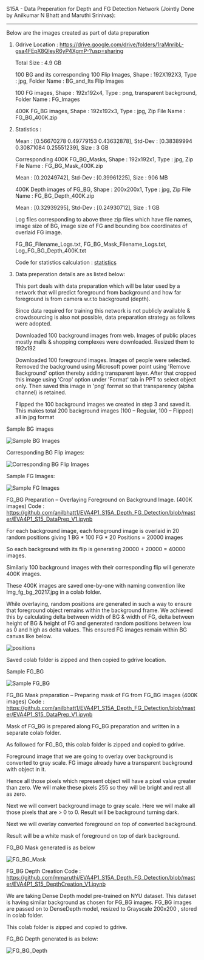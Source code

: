 S15A - Data Preperation for Depth and FG Detection Network (Jointly Done by Anilkumar N Bhatt and Maruthi Srinivas):

------------------------------------

Below are the images created as part of data preparation

1) Gdrive Location : https://drive.google.com/drive/folders/1raMnribL-gsa4FEpX8QIeyR6yP4XgmP-?usp=sharing

   Total Size : 4.9 GB

   100 BG and its corresponding 100 Flip Images, Shape : 192X192X3, Type : jpg, Folder Name : BG_and_Its Flip Images

   100 FG images, Shape : 192x192x4, Type : png, transparent background, Folder Name : FG_Images

   400K FG_BG images, Shape : 192x192x3, Type : jpg, Zip File Name : FG_BG_400K.zip

2) Statistics :

   Mean : [0.56670278 0.49779153 0.43632878], Std-Dev : [0.38389994 0.30871084 0.25551239], Size : 3 GB

   Corresponding 400K FG_BG_Masks, Shape : 192x192x1, Type : jpg, Zip File Name : FG_BG_Mask_400K.zip

   Mean : [0.20249742], Std-Dev : [0.39961225], Size : 906 MB

   400K Depth images of FG_BG, Shape : 200x200x1, Type : jpg, Zip File Name : FG_BG_Depth_400K.zip

    Mean : [0.32939295], Std-Dev : [0.24930712], Size : 1 GB

    Log files corresponding to above three zip files which have file names, image size of BG, image size of FG and bounding box coordinates of overlaid FG image.

    FG_BG_Filename_Logs.txt, FG_BG_Mask_Filename_Logs.txt, Log_FG_BG_Depth_400K.txt

    Code for statistics calculation :            [statistics](https://github.com/mmaruthi/EVA4P1_S15A_Depth_FG_Detection_DataPrep/blob/master/Statistics_FG_BG_Mask_Depth.ipynb)

3) Data preperation details are as listed below:

   This part deals with data preparation which will be later used by a network that will predict foreground from background and how far foreground is from camera w.r.to background (depth).

    Since data required for training this network is not publicly available & crowdsourcing is also not possible, data preparation strategy as follows were adopted.

    Downloaded 100 background images from web. Images of public places mostly malls & shopping complexes were downloaded. Resized them to 192x192

     Downloaded 100 foreground images. Images of people were selected. Removed the background using Microsoft power point using 'Remove Background' option thereby adding transparent layer. After that cropped this image using 'Crop' option under 'Format' tab in PPT to select object only. Then saved this image in 'png' format so that transparency (alpha channel) is retained.

     Flipped the 100 background images we created in step 3 and saved it. This makes total 200 background images (100 – Regular, 100 – Flipped) all in jpg format

Sample BG images

![Sample BG Images](https://github.com/mmaruthi/EVA4P1_S15A_Depth_FG_Detection_DataPrep/blob/master/Images_For_ReadMe/BG_Sample10.png)

Corresponding BG Flip images:

![Corresponding BG Flip Images](https://github.com/mmaruthi/EVA4P1_S15A_Depth_FG_Detection_DataPrep/blob/master/Images_For_ReadMe/BG_Flip_Sample10.png)

Sample FG Images:

![Sample FG Images](https://github.com/mmaruthi/EVA4P1_S15A_Depth_FG_Detection_DataPrep/blob/master/Images_For_ReadMe/FG_Sample10.png)

FG_BG Preparation – Overlaying Foreground on Background Image. (400K images)
Code : https://github.com/anilbhatt1/EVA4P1_S15A_Depth_FG_Detection/blob/master/EVA4P1_S15_DataPrep_V1.ipynb

For each background image, each foreground image is overlaid in 20 random positions giving 1 BG * 100 FG * 20 Positions = 20000 images

So each background with its flip is generating 20000 + 20000 = 40000 images.

Similarly 100 background images with their corresponding flip will generate 400K images.

These 400K images are saved one-by-one with naming convention like Img_fg_bg_20217.jpg in a colab folder.

While overlaying, random positions are generated in such a way to ensure that foreground object remains within the background frame. We achieved this by calculating delta between width of BG & width of FG, delta between height of BG & height of FG and generated random positions between low as 0 and high as delta values. This ensured FG images remain within BG canvas like below.

![positions](https://github.com/mmaruthi/EVA4P1_S15A_Depth_FG_Detection_DataPrep/blob/master/Images_For_ReadMe/Random_Positions.png)

Saved colab folder is zipped and then copied to gdrive location.

Sample FG_BG 

![Sample FG_BG](https://github.com/mmaruthi/EVA4P1_S15A_Depth_FG_Detection_DataPrep/blob/master/Images_For_ReadMe/FG_BG_Sample10.png)

FG_BG Mask preparation – Preparing mask of FG from FG_BG images (400K images)
Code : https://github.com/anilbhatt1/EVA4P1_S15A_Depth_FG_Detection/blob/master/EVA4P1_S15_DataPrep_V1.ipynb

Mask of FG_BG is prepared along FG_BG preparation and written in a separate colab folder.

As followed for FG_BG, this colab folder is zipped and copied to gdrive.

Foreground image that we are going to overlay over background is converted to gray scale. FG image already have a transparent background with object in it.

Hence all those pixels which represent object will have a pixel value greater than zero. We will make these pixels 255 so they will be bright and rest all as zero.

Next we will convert background image to gray scale. Here we will make all those pixels that are > 0 to 0. Result will be background turning dark.

Next we will overlay converted foreground on top of converted background.

Result will be a white mask of foreground on top of dark background.

FG_BG Mask generated is as below

![FG_BG_Mask](https://github.com/mmaruthi/EVA4P1_S15A_Depth_FG_Detection_DataPrep/blob/master/Images_For_ReadMe/FG_BG_Mask_Sample10.png)

FG_BG Depth Creation
Code : https://github.com/mmaruthi/EVA4P1_S15A_Depth_FG_Detection/blob/master/EVA4P1_S15_DepthCreation_V1.ipynb

We are taking Dense Depth model pre-trained on NYU dataset. This dataset is having similar background as chosen for FG_BG images.
FG_BG images are passed on to DenseDepth model, resized to Grayscale 200x200 , stored in colab folder.

This colab folder is zipped and copied to gdrive.

FG_BG Depth generated is as below:

![FG_BG_Depth](https://github.com/mmaruthi/EVA4P1_S15A_Depth_FG_Detection_DataPrep/blob/master/Images_For_ReadMe/FG_BG_Depth_Sample10.png)



